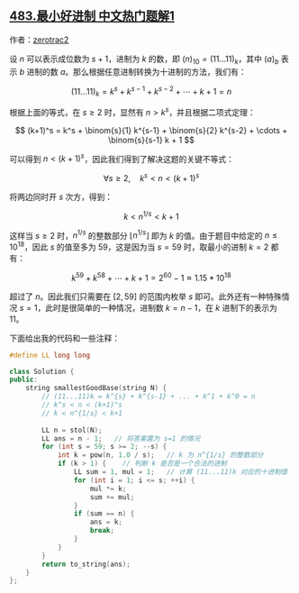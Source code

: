 ## [483.最小好进制 中文热门题解1](https://leetcode.cn/problems/smallest-good-base/solutions/100000/shu-xue-fang-fa-fen-xi-dai-ma-by-zerotrac)

作者：[zerotrac2](https://leetcode.cn/u/zerotrac2)

设 $n$ 可以表示成位数为 $s+1$，进制为 $k$ 的数，即 $(n)_{10}=(11\ldots 11)_k$，其中 $(a)_b$ 表示 $b$ 进制的数 $a$。那么根据任意进制转换为十进制的方法，我们有：

$$
(11\ldots 11)_k = k^s + k^{s-1} + k^{s-2} + \cdots + k + 1 = n
$$

根据上面的等式，在 $s \geq 2$ 时，显然有 $n > k^s$，并且根据二项式定理：

$$
(k+1)^s = k^s + \binom{s}{1} k^{s-1} + \binom{s}{2} k^{s-2} + \cdots + \binom{s}{s-1} k + 1
$$

可以得到 $n < (k+1)^s$，因此我们得到了解决这题的关键不等式：

$$
\forall s \geq 2, \quad k^s < n < (k+1)^s
$$

将两边同时开 $s$ 次方，得到：

$$
k < n^{1/s} < k + 1
$$

这样当 $s \geq 2$ 时，$n^{1/s}$ 的整数部分 $\lfloor n^{1/s} \rfloor$ 即为 $k$ 的值。由于题目中给定的 $n \leq 10^{18}$，因此 $s$ 的值至多为 $59$，这是因为当 $s=59$ 时，取最小的进制 $k=2$ 都有：

$$
k^{59} + k^{58} + \cdots + k + 1 = 2^{60} - 1 \approx 1.15 * 10^{18}
$$

超过了 $n$。因此我们只需要在 $[2, 59]$ 的范围内枚举 $s$ 即可。此外还有一种特殊情况 $s = 1$，此时是很简单的一种情况，进制数 $k = n-1$，在 $k$ 进制下的表示为 $11$。

下面给出我的代码和一些注释：
 
```C++
#define LL long long

class Solution {
public:
    string smallestGoodBase(string N) {
        // (11...11)k = k^{s} + k^{s-1} + ... + k^1 + k^0 = n
        // k^s < n < (k+1)^s
        // k < n^{1/s} < k+1
        
        LL n = stol(N);
        LL ans = n - 1;   // 将答案置为 s=1 的情况
        for (int s = 59; s >= 2; --s) {
            int k = pow(n, 1.0 / s);   // k 为 n^{1/s} 的整数部分
            if (k > 1) {    // 判断 k 是否是一个合法的进制
                LL sum = 1, mul = 1;   // 计算 (11...11)k 对应的十进制值
                for (int i = 1; i <= s; ++i) {
                    mul *= k;
                    sum += mul;
                }
                if (sum == n) {
                    ans = k;
                    break;
                }
            }
        }
        return to_string(ans);
    }
};

```